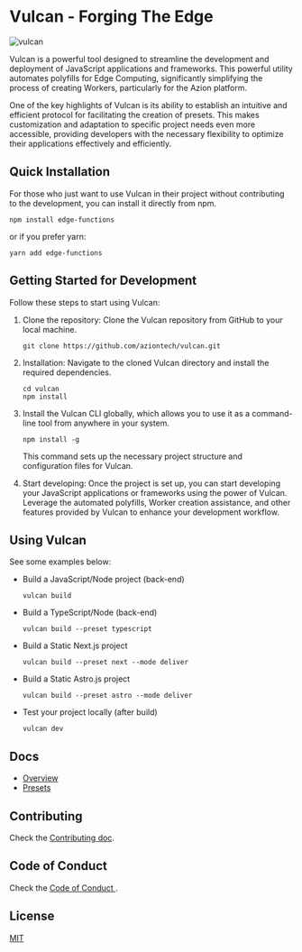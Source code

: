 
# Vulcan - Forging The Edge
![vulcan](https://github.com/aziontech/vulcan/assets/12740219/a5043e6f-11cb-4498-a300-5bdb617a9989)


Vulcan is a powerful tool designed to streamline the development and deployment of JavaScript applications and frameworks. This powerful utility automates polyfills for Edge Computing, significantly simplifying the process of creating Workers, particularly for the Azion platform.

One of the key highlights of Vulcan is its ability to establish an intuitive and efficient protocol for facilitating the creation of presets. This makes customization and adaptation to specific project needs even more accessible, providing developers with the necessary flexibility to optimize their applications effectively and efficiently.

## Quick Installation

For those who just want to use Vulcan in their project without contributing to the development, you can install it directly from npm.

```shell
npm install edge-functions
```

or if you prefer yarn:

```shell
yarn add edge-functions
```

## Getting Started for Development

Follow these steps to start using Vulcan:

1. Clone the repository: Clone the Vulcan repository from GitHub to your local machine.

   ```shell
   git clone https://github.com/aziontech/vulcan.git
   ```

2. Installation: Navigate to the cloned Vulcan directory and install the required dependencies.

   ```shell
   cd vulcan
   npm install
   ```
3. Install the Vulcan CLI globally, which allows you to use it as a command-line tool from anywhere in your system.

   ```shell
   npm install -g
   ```

   This command sets up the necessary project structure and configuration files for Vulcan.

5. Start developing: Once the project is set up, you can start developing your JavaScript applications or frameworks using the power of Vulcan. Leverage the automated polyfills, Worker creation assistance, and other features provided by Vulcan to enhance your development workflow.

## Using Vulcan

See some examples below:

* Build a JavaScript/Node project (back-end)

   ```shell
   vulcan build
   ```
   
* Build a TypeScript/Node (back-end)

   ```shell
   vulcan build --preset typescript
   ```
   
* Build a Static Next.js project

   ```shell
   vulcan build --preset next --mode deliver
   ```
   
 * Build a Static Astro.js project

   ```shell
   vulcan build --preset astro --mode deliver
   ```
   
* Test your project locally (after build)

   ```shell
   vulcan dev
   ```


## Docs
* [Overview](docs/overview.md)
* [Presets](docs/presets.md)

## Contributing
Check the [Contributing doc](CONTRIBUTING.md).

## Code of Conduct
Check the [Code of Conduct ](CODE_OF_CONDUCT.md).

## License
[MIT](LICENSE.md)
